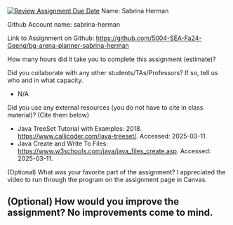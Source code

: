 [![Review Assignment Due Date](https://classroom.github.com/assets/deadline-readme-button-22041afd0340ce965d47ae6ef1cefeee28c7c493a6346c4f15d667ab976d596c.svg)](https://classroom.github.com/a/0xloH2Pu)
Name: Sabrina Herman

Github Account name: sabrina-herman

Link to Assignment on Github: https://github.com/5004-SEA-Fa24-Geeng/bg-arena-planner-sabrina-herman

How many hours did it take you to complete this assignment (estimate)?

Did you collaborate with any other students/TAs/Professors? If so, tell us who and in what
capacity.

* N/A
  
Did you use any external resources (you do not have to cite in class material)? (Cite them below)

* Java TreeSet Tutorial with Examples: 2018. https://www.callicoder.com/java-treeset/. Accessed: 2025-03-11.
* Java Create and Write To Files: https://www.w3schools.com/java/java_files_create.asp. Accessed: 2025-03-11.


(Optional) What was your favorite part of the assignment?
I appreciated the video to run through the program on the assignment page in Canvas.

(Optional) How would you improve the assignment?
No improvements come to mind.
---

